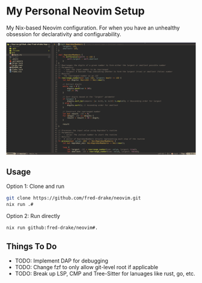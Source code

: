 # My Personal Neovim Setup

My Nix-based Neovim configuration. For when you have an unhealthy obsession for declarativity and configurability.

![screenshot](images/desktop.png)

## Usage

Option 1: Clone and run

```bash
git clone https://github.com/fred-drake/neovim.git
nix run .#
```

Option 2: Run directly

```bash
nix run github:fred-drake/neovim#.
```

## Things To Do

- TODO: Implement DAP for debugging
- TODO: Change fzf to only allow git-level root if applicable
- TODO: Break up LSP, CMP and Tree-Sitter for lanuages like rust, go, etc.
